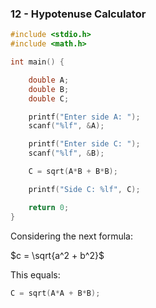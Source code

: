 ### 12 - Hypotenuse Calculator

```c
#include <stdio.h>
#include <math.h>

int main() {

 	double A;
  	double B;
   	double C;

    printf("Enter side A: ");
    scanf("%lf", &A);

    printf("Enter side C: ");
    scanf("%lf", &B);

    C = sqrt(A*B + B*B);

    printf("Side C: %lf", C);

	return 0;
}
```
Considering the next formula: 

$c = \sqrt{a^2 + b^2}$ 

This equals:

```c
C = sqrt(A*A + B*B);
```